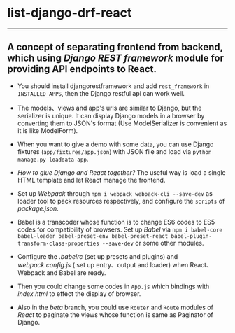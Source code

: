 # list-django-drf-react
----------------------------
## A concept of separating frontend from backend, which using *Django REST framework* module for providing API endpoints to React. 
- You should install djangorestframework and add `rest_framework` in `INSTALLED_APPS`, then the Django restful api can work well.

- The models、views and app's urls are similar to Django, but the serializer is unique. It can display Django models in a browser by converting them to JSON's format (Use ModelSerializer is convenient as it is like ModelForm).

- When you want to give a demo with some data, you can use Django fixtures (`app/fixtures/app.json`) with JSON file and load via `python manage.py loaddata app`.

- *How to glue Django and React together?* The useful way is load a single HTML template and let React manage the frontend.

+ Set up *Webpack* through `npm i webpack webpack-cli --save-dev` as loader tool to pack resources respectively, and configure the `scripts` of *package.json*.

+ Babel is a transcoder whose function is to change ES6 codes to ES5 codes for compatibility of browsers. Set up *Babel* via `npm i babel-core babel-loader babel-preset-env babel-preset-react babel-plugin-transform-class-properties --save-dev` or some other modules.

+ Configure the *.babelrc* (set up presets and plugins) and *webpack.config.js* ( set up entry、output and loader) when React、Webpack and Babel are ready.

+ Then you could change some codes in `App.js` which bindings with *index.html* to effect the display of browser.

- Also in the *beta* branch, you could use `Router` and `Route` modules of *React* to paginate the views whose function is same as Paginator of Django.
